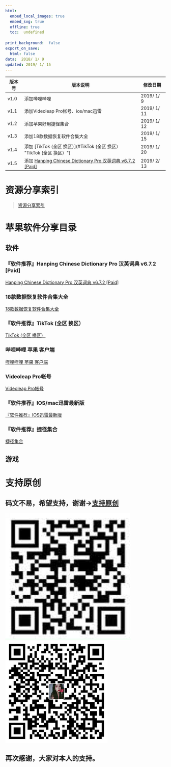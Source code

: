 ```yaml
---
html:
  embed_local_images: true
  embed_svg: true
  offline: true
  toc:  undefined

print_background:  false
export_on_save:
  html: false
data:  2018/ 1/ 9
updated: 2019/ 1/ 15
---
```



版本号 | 版本说明 | 修改日期
-----|--------| ---------
v1.0 | 添加哔哩哔哩 | 2019/ 1/ 9
v1.1 | 添加Videoleap Pro帐号、ios/mac迅雷 | 2019/ 1/ 11
v1.2 | 添加苹果好用捷径集合 | 2019/ 1/ 12
v1.3 | 添加18款数据恢复软件合集大全 | 2019/ 1/ 15
v1.4 | 添加 [TikTok (全区 换区）](#TikTok (全区 换区） "TikTok (全区 换区）") | 2019/ 1/ 20
v1.5 | 添加 [Hanping Chinese Dictionary Pro 汉英词典 v6.7.2 [Paid]](#HanpingChineseDictionaryPro汉英词典 "Hanping Chinese Dictionary Pro 汉英词典 v6.7.2 [Paid]") | 2019/ 2/ 13


# 资源分享索引

> [资源分享索引](https://blog.csdn.net/qq923132714/article/details/83111507 "资源分享索引")

# 苹果软件分享目录

## 软件

<span id="HanpingChineseDictionaryPro汉英词典"></span>

### 『软件推荐』Hanping Chinese Dictionary Pro 汉英词典 v6.7.2 [Paid]

[Hanping Chinese Dictionary Pro 汉英词典 v6.7.2 [Paid]](https://blog.csdn.net/qq923132714/article/details/87209078 "Hanping Chinese Dictionary Pro 汉英词典 v6.7.2 [Paid]")


### 18款数据恢复软件合集大全

[18款数据恢复软件合集大全](https://blog.csdn.net/qq923132714/article/details/86490798 "18款数据恢复软件合集大全")

<span id="TikTok (全区 换区）"></span>

### 『软件推荐』TikTok (全区 换区）

[TikTok (全区 换区）](https://blog.csdn.net/qq923132714/article/details/86564464 "TikTok (全区 换区）")


### 哔哩哔哩 苹果 客户端

[哔哩哔哩 苹果 客户端](https://blog.csdn.net/qq923132714/article/details/86137670 "哔哩哔哩 苹果 客户端")

### Videoleap Pro帐号

[Videoleap Pro帐号](https://blog.csdn.net/qq923132714/article/details/86238311 "Videoleap Pro帐号")

### 『软件推荐』IOS/mac迅雷最新版

[『软件推荐』IOS迅雷最新版](https://blog.csdn.net/qq923132714/article/details/86240078 "『软件推荐』IOS迅雷最新版")

### 『软件推荐』捷径集合

[捷径集合](https://blog.csdn.net/qq923132714/article/details/86369745 "捷径集合")


## 游戏



# 支持原创
## 码文不易，希望支持，谢谢->**[支持原创](http://blog.csdn.net/qq923132714/article/details/79399145)**
![微信支付](https://raw.githubusercontent.com/923132714/my_picture/master/blog/support/weixin.png)![微信支付](https://raw.githubusercontent.com/923132714/my_picture/master/blog/support/支付宝.png)
## 再次感谢，大家对本人的支持。
